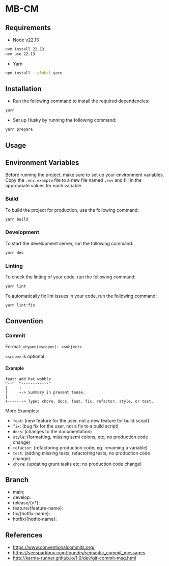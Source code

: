 # MB-CM

## Requirements

- Node v22.13

```bash
nvm install 22.13
nvm use 22.13
```

- Yarn

```bash
npm install --global yarn
```

## Installation

- Run the following command to install the required dependencies:

```bash
yarn
```

- Set up Husky by running the following command:

```bash
yarn prepare
```

## Usage

## Environment Variables

Before running the project, make sure to set up your environment variables. Copy the `.env.example` file to a new file named `.env` and fill in the appropriate values for each variable.

### Build

To build the project for production, use the following command:

```bash
yarn build
```

### Development

To start the development server, run the following command:

```bash
yarn dev
```

### Linting

To check the linting of your code, run the following command:

```bash
yarn lint
```

To automatically fix lint issues in your code, run the following command:

```bash
yarn lint:fix
```

## Convention

### Commit

Format: `<type>(<scope>): <subject>`

`<scope>` is optional

#### Example

```
feat: add hat wobble
^--^  ^------------^
|     |
|     +-> Summary in present tense.
|
+-------> Type: chore, docs, feat, fix, refactor, style, or test.
```

More Examples:

- `feat`: (new feature for the user, not a new feature for build script)
- `fix`: (bug fix for the user, not a fix to a build script)
- `docs`: (changes to the documentation)
- `style`: (formatting, missing semi colons, etc; no production code change)
- `refactor`: (refactoring production code, eg. renaming a variable)
- `test`: (adding missing tests, refactoring tests; no production code change)
- `chore`: (updating grunt tasks etc; no production code change)

## Branch

- main:
- develop:
- release/{v\*}:
- feature/{feature-name}:
- fix/{hotfix-name}:
- hotfix/{hotfix-name}:

## References

- https://www.conventionalcommits.org/
- https://seesparkbox.com/foundry/semantic_commit_messages
- http://karma-runner.github.io/1.0/dev/git-commit-msg.html
